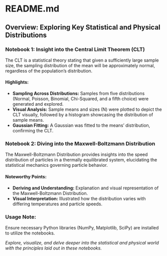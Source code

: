 # README.md

## Overview: Exploring Key Statistical and Physical Distributions

### Notebook 1: Insight into the Central Limit Theorem (CLT)

The CLT is a statistical theory stating that given a sufficiently large sample size, the sampling distribution of the mean will be approximately normal, regardless of the population’s distribution.

#### Highlights:
- **Sampling Across Distributions:** Samples from five distributions (Normal, Poisson, Binomial, Chi-Squared, and a fifth choice) were generated and explored.
- **Visual Analysis:** Sample means and sizes (N) were plotted to depict the CLT visually, followed by a histogram showcasing the distribution of sample means.
- **Gaussian Fitting:** A Gaussian was fitted to the means’ distribution, confirming the CLT.

### Notebook 2: Diving into the Maxwell-Boltzmann Distribution

The Maxwell-Boltzmann Distribution provides insights into the speed distribution of particles in a thermally equilibrated system, elucidating the statistical mechanics governing particle behavior.

#### Noteworthy Points:
- **Deriving and Understanding:** Explanation and visual representation of the Maxwell-Boltzmann Distribution.
- **Visual Interpretation:** Illustrated how the distribution varies with differing temperatures and particle speeds.

### Usage Note:
Ensure necessary Python libraries (NumPy, Matplotlib, SciPy) are installed to utilize the notebooks.

_Explore, visualize, and delve deeper into the statistical and physical world with the principles laid out in these notebooks._
